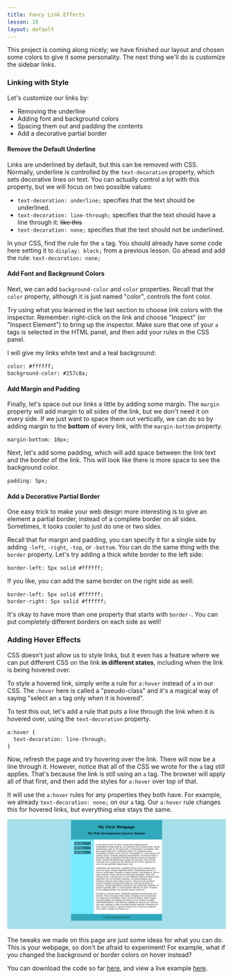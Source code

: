 ```yaml
---
title: Fancy Link Effects
lesson: 19
layout: default
---
```


This project is coming along nicely; we have finished our layout and chosen some colors to give it some personality. The next thing we'll do is customize the sidebar links. 

### Linking with Style

Let's customize our links by: 

- Removing the underline
- Adding font and background colors
- Spacing them out and padding the contents
- Add a decorative partial border

#### Remove the Default Underline

Links are underlined by default, but this can be removed with CSS. Normally, underline is controlled by the `text-decoration` property, which sets decorative lines on text. You can actually control a lot with this property, but we will focus on two possible values: 

- `text-decoration: underline;` specifies that the text should be underlined.
- `text-decoration: line-through;` specifies that the text should have a line through it: ~~like this~~
- `text-decoration: none;` specifies that the text should not be underlined. 

In your CSS, find the rule for the `a` tag. You should already have some code here setting it to `display: block;` from a previous lesson. Go ahead and add the rule: `text-decoration: none;`

#### Add Font and Background Colors

Next, we can add `background-color` and `color` properties. Recall that the `color` property, although it is just named "color", controls the font color. 

Try using what you learned in the last section to choose link colors with the inspector. Remember: right-click on the link and choose "Inspect" (or "Inspect Element") to bring up the inspector. Make sure that one of your `a` tags is selected in the HTML panel, and then add your rules in the CSS panel.

I will give my links white text and a teal background:

```
color: #ffffff;
background-color: #257c8a; 
```

#### Add Margin and Padding

Finally, let's space out our links a little by adding some margin. The `margin` property will add margin to all sides of the link, but we don't need it on every side. If we just want to space them out vertically, we can do so by adding margin to the **bottom** of every link, with the `margin-bottom` property. 

```
margin-bottom: 10px;
```

Next, let's add some padding, which will add space between the link text and the border of the link. This will look like there is more space to see the background color. 

```
padding: 5px; 
```

#### Add a Decorative Partial Border

One easy trick to make your web design more interesting is to give an element a partial border, instead of a complete border on all sides. Sometimes, it looks cooler to just do one or two sides. 

Recall that for margin and padding, you can specify it for a single side by adding `-left`, `-right`, `-top`, or `-bottom`. You can do the same thing with the `border` property. Let's try adding a thick white border to the left side: 

```
border-left: 5px solid #ffffff; 
```

If you like, you can add the same border on the right side as well:

```
border-left: 5px solid #ffffff; 
border-right: 5px solid #ffffff; 
```

It's okay to have more than one property that starts with `border-`. You can put completely different borders on each side as well!

### Adding Hover Effects

CSS doesn't just allow us to style links, but it even has a feature where we can put different CSS on the link **in different states**, including when the link is being hovered over. 

To style a hovered link, simply write a rule for `a:hover` instead of `a` in our CSS. The `:hover` here is called a "pseudo-class" and it's a magical way of saying "select an `a` tag only when it is hovered". 

To test this out, let's add a rule that puts a line through the link when it is hovered over, using the `text-decoration` property. 

```
a:hover {
  text-decoration: line-through; 
}
```

Now, refresh the page and try hovering over the link. There will now be a line through it. However, notice that all of the CSS we wrote for the `a` tag still applies. That's because the link is still using an `a` tag. The browser will apply all of that first, and then add the styles for `a:hover` over top of that. 

It will use the `a:hover` rules for any properties they both have. For example, we already `text-decoration: none;` on our `a` tag. Our `a:hover` rule changes this for hovered links, but everything else stays the same. 

<div class="screenshot">
  <img src="/assets/ch19_1.png" />
</div>

The tweaks we made on this page are just some ideas for what you can do. This is your webpage, so don't be afraid to experiment! For example, what if you changed the background or border colors on hover instead? 

You can download the code so far [here](), and view a live example [here](/project/index-4.html).

